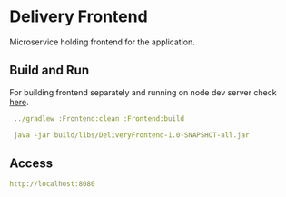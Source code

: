 # Delivery Frontend

Microservice holding frontend for the application.

## Build and Run

For building frontend separately and running on node dev server check [here](delivery-frontend/README.md).

```yaml
 ../gradlew :Frontend:clean :Frontend:build

 java -jar build/libs/DeliveryFrontend-1.0-SNAPSHOT-all.jar
```

## Access
```yaml
http://localhost:8080
```

